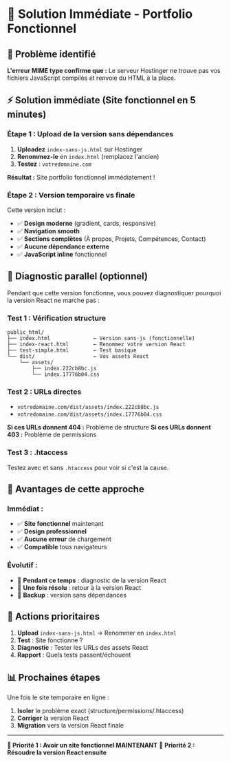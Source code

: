 # 🚀 Solution Immédiate - Portfolio Fonctionnel

## 🎯 Problème identifié
**L'erreur MIME type confirme que :** Le serveur Hostinger ne trouve pas vos fichiers JavaScript compilés et renvoie du HTML à la place.

## ⚡ Solution immédiate (Site fonctionnel en 5 minutes)

### **Étape 1 : Upload de la version sans dépendances**
1. **Uploadez** `index-sans-js.html` sur Hostinger
2. **Renommez-le** en `index.html` (remplacez l'ancien)
3. **Testez** : `votredomaine.com`

**Résultat :** Site portfolio fonctionnel immédiatement !

### **Étape 2 : Version temporaire vs finale**
Cette version inclut :
- ✅ **Design moderne** (gradient, cards, responsive)
- ✅ **Navigation smooth**
- ✅ **Sections complètes** (À propos, Projets, Compétences, Contact)
- ✅ **Aucune dépendance externe**
- ✅ **JavaScript inline** fonctionnel

## 🔧 Diagnostic parallel (optionnel)

Pendant que cette version fonctionne, vous pouvez diagnostiquer pourquoi la version React ne marche pas :

### **Test 1 : Vérification structure**
```
public_html/
├── index.html              ← Version sans-js (fonctionnelle)
├── index-react.html        ← Renommez votre version React
├── test-simple.html        ← Test basique
└── dist/                   ← Vos assets React
    └── assets/
        ├── index.222cb8bc.js
        └── index.17776b04.css
```

### **Test 2 : URLs directes**
- `votredomaine.com/dist/assets/index.222cb8bc.js`
- `votredomaine.com/dist/assets/index.17776b04.css`

**Si ces URLs donnent 404 :** Problème de structure
**Si ces URLs donnent 403 :** Problème de permissions

### **Test 3 : .htaccess**
Testez avec et sans `.htaccess` pour voir si c'est la cause.

## 🎯 Avantages de cette approche

### **Immédiat :**
- ✅ **Site fonctionnel** maintenant
- ✅ **Design professionnel**
- ✅ **Aucune erreur** de chargement
- ✅ **Compatible** tous navigateurs

### **Évolutif :**
- 🔄 **Pendant ce temps** : diagnostic de la version React
- 🔄 **Une fois résolu** : retour à la version React
- 🔄 **Backup** : version sans dépendances

## 🚀 Actions prioritaires

1. **Upload** `index-sans-js.html` → Renommer en `index.html`
2. **Test** : Site fonctionne ?
3. **Diagnostic** : Tester les URLs des assets React
4. **Rapport** : Quels tests passent/échouent

## 📊 Prochaines étapes

Une fois le site temporaire en ligne :
1. **Isoler** le problème exact (structure/permissions/.htaccess)
2. **Corriger** la version React
3. **Migration** vers la version React finale

---
**🎯 Priorité 1 : Avoir un site fonctionnel MAINTENANT**
**🎯 Priorité 2 : Résoudre la version React ensuite** 